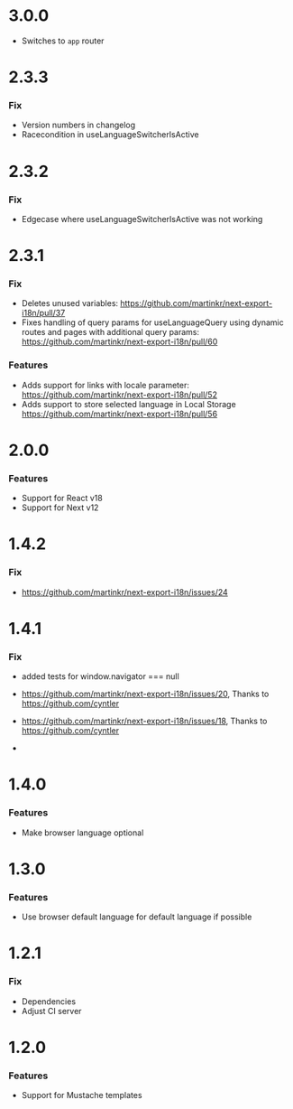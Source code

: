 
# 3.0.0
- Switches to `app` router
# 2.3.3
### Fix
- Version numbers in changelog
- Racecondition in useLanguageSwitcherIsActive  

# 2.3.2
### Fix
- Edgecase where useLanguageSwitcherIsActive was not working 
# 2.3.1
### Fix
- Deletes unused variables: https://github.com/martinkr/next-export-i18n/pull/37
- Fixes handling of query params for useLanguageQuery using dynamic routes and pages with additional query params: https://github.com/martinkr/next-export-i18n/pull/60

### Features
- Adds support for links with locale parameter: https://github.com/martinkr/next-export-i18n/pull/52
- Adds support to store selected language in Local Storage https://github.com/martinkr/next-export-i18n/pull/56
# 2.0.0
### Features
- Support for React v18
- Support for Next v12

# 1.4.2
### Fix
- <https://github.com/martinkr/next-export-i18n/issues/24>

# 1.4.1

### Fix

- added tests for window.navigator === null
- <https://github.com/martinkr/next-export-i18n/issues/20>, Thanks to <https://github.com/cyntler>
- <https://github.com/martinkr/next-export-i18n/issues/18>, Thanks to <https://github.com/cyntler>

-

# 1.4.0

### Features

- Make browser language optional

# 1.3.0

### Features

- Use browser default language for default language if possible

# 1.2.1

### Fix

- Dependencies
- Adjust CI server

# 1.2.0

### Features

- Support for Mustache templates
